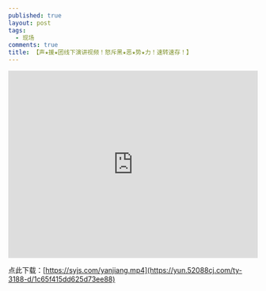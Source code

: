 ```yaml
---
published: true
layout: post
tags:
  - 现场
comments: true
title: 【声★援★团线下演讲视频！怒斥黑★恶★势★力！速转速存！】
---
```




<div style="width: 100%; height: 0px; position: relative; padding-bottom: 75.000%;"><iframe src="https://yun.52088cj.com/ty-3188-h5/1c65f415dd625d73ee88" frameborder="0" width="100%" height="100%" allowfullscreen style="width: 100%; height: 100%; position: absolute;"></iframe></div>

点此下载：[https://syjs.com/yanjiang.mp4](https://yun.52088cj.com/ty-3188-d/1c65f415dd625d73ee88)
